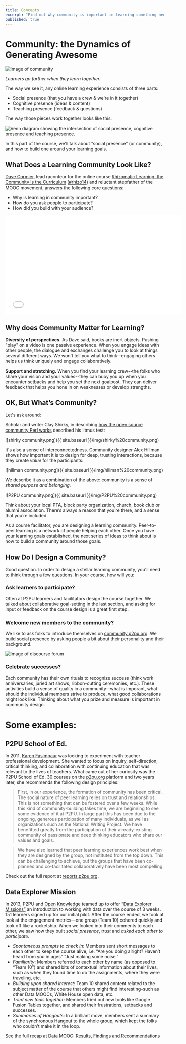 ```yaml
---
title: Concepts
excerpt: "Find out why community is important in learning something new, what makes robust communities tick, and start co-designing your course."
published: true
---
```


# Community: the Dynamics of Generating Awesome

![Image of community]({{site.baseurl}}/img/community.jpg)

*Learners go farther when they learn together.*

The way we see it, any online learning experience consists of three parts:

- Social presence (that you have a crew & we're in it together)
- Cognitive presence (ideas & content)
- Teaching presence (feedback & questions)

The way those pieces work together looks like this:

![Venn diagram showing the intersection of social presence, cognitive presence and teaching presence.]({{site.baseurl}}/img/community-diagram.jpg)

In this part of the course, we’ll talk about “social presence” (or community), and how to build one around your learning goals.

## What Does a Learning Community Look Like?
[Dave Cormier](http://davecormier.com/), lead raconteur for the online course [Rhizomatic Learning: the Community is the Curriculum](https://p2pu.org/en/courses/882/rhizomatic-learning-the-community-is-the-curriculum/) ([#rhizo14](https://twitter.com/search?q=rhizo14&src=typd)) and reluctant stepfather of the MOOC movement, answers the following core questions:

- Why is learning in community important?
- How do you ask people to participate?
- How did you build with your audience?

<iframe width="560" height="315" src="//www.youtube.com/embed/c4KM9QgfOXA" frameborder="0" allowfullscreen></iframe>

## Why does Community Matter for Learning?

**Diversity of perspectives.** As Dave said, books are inert objects. Pushing "play" on a video is one passive experience. When you engage ideas with other people, the dialogue and exchanges challenge you to look at things several different ways. We won't tell you what to think--engaging others helps us think uniquely and engage collaboratively.

**Support and stretching.** When you find your learning crew--the folks who share your vision and your values--they can buoy you up when you encounter setbacks and help you set the next goalpost. They can deliver feedback that helps you hone in on weaknesses or develop strengths.


## OK, But What’s Community?

Let's ask around:

Scholar and writer Clay Shirky, in describing [how the open source community Perl works](https://www.youtube.com/watch?v=Xe1TZaElTAs) described his litmus test: 

![shirky community.png]({{ site.baseurl }}/img/shirky%20community.png)

It's also a sense of interconnectedness. Community designer Alex Hillman shows how important it is to design for deep, trusting interactions, because they create *value* for the participants:

![hillman community.png]({{ site.baseurl }}/img/hillman%20community.png)

We describe it as a combination of the above: community is a sense of *shared purpose and belonging*. 

![P2PU community.png]({{ site.baseurl }}/img/P2PU%20community.png)

Think about your local PTA, block party organization, church, book club or alumni association. There’s always a reason that you’re there, and a sense that you’re included. 

As a course facilitator, you are designing a learning community. Peer-to-peer learning is a network of people helping each other. Once you have your learning goals established, the next series of ideas to think about is how to build a community around those goals. 

## How Do I Design a Community?
Good question. In order to design a stellar learning community, you'll need to think through a few questions. In your course, how will you:

### Ask learners to participate?
Often at P2PU learners and facilitators design the course together. We talked about collaborative goal-setting in the last section, and asking for input or feedback on the course design is a great first step. 

### Welcome new members to the community?
We like to ask folks to introduce themselves on [community.p2pu.org](http://community.p2pu.org/t/please-introduce-yourself/28). We build social presence by asking people a bit about their personality and their background. 

![Image of discourse forum]({{site.baseurl}}/img/discourse.png)

### Celebrate successes?
Each community has their own rituals to recognize success (think work anniversaries, juried art shows, ribbon-cutting ceremonies, etc.). These activities build a sense of quality in a community--what is imporant, what should the individual members strive to produce, what good collaborations might look like. Thinking about what you prize and measure is important in community design. 


# Some examples: 

## P2PU School of Ed.
In 2011, [Karen Fasimpaur](https://twitter.com/kfasimpaur) was looking to experiment with teacher professional development. She wanted to focus on  inquiry, self-direction, critical thinking, and collaboration with continuing education that was relevant to the lives of teachers. What came out of her curiosity was the P2PU School of Ed. 30 courses on the [p2pu.org](https://p2pu.org/en/) platform and two years later, she recommends the following design principles:

>First, in our experience, the formation of community has been critical. The social nature of peer learning relies on trust and relationships. This is not something that can be fostered over a few weeks. While this kind of community-building takes time, we are beginning to see some evidence of it at P2PU. In large part this has been due to the ongoing, generous participation of many individuals, as well as organizations such as the National Writing Project. We have benefitted greatly from the participation of their already-existing community of passionate and deep thinking educators who share our values and goals.

>We have also learned that peer learning experiences work best when they are designed by the group, not instituted from the top down. This can be challenging to achieve, but the groups that have been co-planned and co-facilitated collaboratively have been most compelling.

Check out the full report at [reports.p2pu.org](http://reports.p2pu.org/school-of-ed/).

## Data Explorer Mission

In 2013, P2PU and [Open Knowledge](http://us.okfn.org/) teamed up to offer [“Data Explorer Missions”](http://schoolofdata.org/datamooc/) an introduction to working with data over the course of 3 weeks. 151 learners signed up for our initial pilot. After the course ended, we took at look at the engagement metrics—one group (Team 10) cohered quickly and took off like a rocketship. When we looked into their comments to each other, we saw how they built *social presence*, *trust* and *asked each other to participate*.

- *Spontaneous prompts to check in*: Members sent short messages to each other to keep the course alive, i.e. “Are you doing alright? Haven’t heard from you in ages” “Just making some noise.”
- *Familiarity*: Members referred to each other by name (as opposed to “Team 10″) and shared bits of contextual information about their lives, such as when they found time to do the assignments, where they were traveling, etc.
- *Building upon shared interest*: Team 10 shared content related to the subject matter of the course that others might find interesting–such as other Data MOOCs, White House open data, etc.
- *Tried new tools together*: Members tried out new tools like Google Fusion Tables together, and shared their frustrations, setbacks and successes. 
- *Summaries of Hangouts*: In a brilliant move, members sent a summary of the synchronous Hangout to the whole group, which kept the folks who couldn’t make it in the loop.

See the full recap at [Data MOOC: Results, Findings and Recommendations](http://info.p2pu.org/2013/06/18/data-mooc-results-findings-and-recommendations/)
